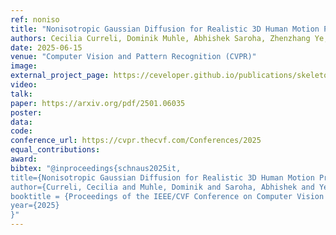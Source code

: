 ```yaml
---
ref: noniso
title: "Nonisotropic Gaussian Diffusion for Realistic 3D Human Motion Prediction"
authors: Cecilia Curreli, Dominik Muhle, Abhishek Saroha, Zhenzhang Ye, Riccardo Marin, Daniel Cremers
date: 2025-06-15
venue: "Computer Vision and Pattern Recognition (CVPR)"
image: 
external_project_page: https://ceveloper.github.io/publications/skeletondiffusion/
video: 
talk: 
paper: https://arxiv.org/pdf/2501.06035
poster:
data:
code: 
conference_url: https://cvpr.thecvf.com/Conferences/2025
equal_contributions: 
award: 
bibtex: "@inproceedings{schnaus2025it,
title={Nonisotropic Gaussian Diffusion for Realistic 3D Human Motion Prediction},
author={Curreli, Cecilia and Muhle, Dominik and Saroha, Abhishek and Ye, Zhenzhang and Marin, Riccardo and Cremers, Daniel},
booktitle = {Proceedings of the IEEE/CVF Conference on Computer Vision and Pattern Recognition},
year={2025}
}"
---
```


